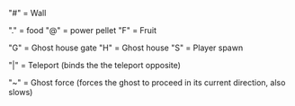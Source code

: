 "#" = Wall

"." = food
"@" = power pellet
"F" = Fruit

"G" = Ghost house gate
"H" = Ghost house
"S" = Player spawn

"|" = Teleport (binds the the teleport opposite)

"~" = Ghost force (forces the ghost to proceed in its current direction, also slows)